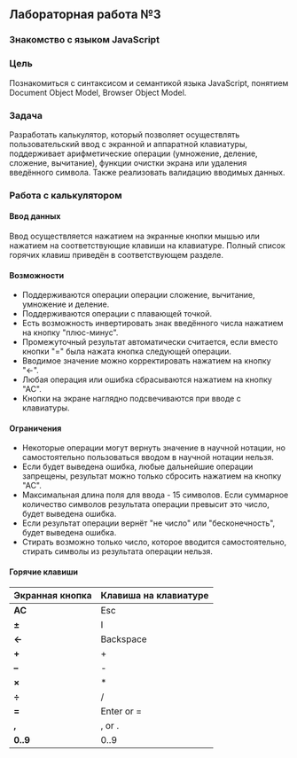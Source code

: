 ## Лабораторная работа №3

### Знакомство с языком JavaScript

### Цель

Познакомиться с синтаксисом и семантикой языка JavaScript, понятием Document Object Model,
Browser Object Model.

### Задача

Разработать калькулятор, который позволяет осуществлять пользовательский ввод с экранной
и аппаратной клавиатуры, поддерживает арифметические операции (умножение, деление, сложение,
вычитание), функции очистки экрана или удаления введённого символа. Также реализовать валидацию
вводимых данных.

### Работа с калькулятором

#### Ввод данных

Ввод осуществляется нажатием на экранные кнопки мышью или нажатием на соответствующие клавиши
на клавиатуре. Полный список горячих клавиш приведён в соответствующем разделе.

#### Возможности

- Поддерживаются операции операции сложение, вычитание, умножение и деление.
- Поддерживаются операции с плавающей точкой.
- Есть возможность инвертировать знак введённого числа нажатием на кнопку "плюс-минус".
- Промежуточный результат автоматически считается, если вместо кнопки "=" была нажата кнопка
  следующей операции.
- Вводимое значение можно корректировать нажатием на кнопку "←".
- Любая операция или ошибка сбрасываются нажатием на кнопку "АС".
- Кнопки на экране наглядно подсвечиваются при вводе с клавиатуры.

#### Ограничения

- Некоторые операции могут вернуть значение в научной нотации, но самостоятельно пользоваться
  вводом в научной нотации нельзя.
- Если будет выведена ошибка, любые дальнейшие операции запрещены, результат можно только сбросить
  нажатием на кнопку "АС".
- Максимальная длина поля для ввода - 15 символов. Если суммарное количество символов результата
  операции превысит это число, будет выведена ошибка.
- Если результат операции вернёт "не число" или "бесконечность", будет выведена ошибка.
- Стирать возможно только число, которое вводится самостоятельно, стирать символы из результата
  операции нельзя.

#### Горячие клавиши

| Экранная кнопка | Клавиша на клавиатуре |
|-----------------|-----------------------|
| **AC**          | Esc                   |
| **±**           | I                     |
| **←**           | Backspace             |
| **+**           | +                     |
| **–**           | -                     |
| **×**           | \*                    |
| **÷**           | /                     |
| **=**           | Enter or =            |
| **,**           | , or .                |
| **0..9**        | 0..9                  |
